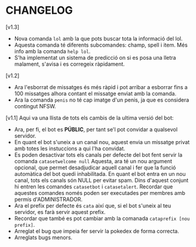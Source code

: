 # CHANGELOG

\[v1.3\]

- Nova comanda `lol` amb la que pots buscar tota la informació del lol.
- Aquesta comanda té diferents subcomandes: champ, spell i item. Més info amb la comanda `help lol`.
- S'ha implementat un sistema de predicció on si es posa una lletra malament, s'avisa i es corregeix ràpidament.

\[v1.2\]

- Ara l'esborrat de missatges és més ràpid i pot arribar a esborrar fins a 100 missatges alhora contant el missatge enviat amb la comanda.
- Ara la comanda `penis` no té cap imatge d'un penis, ja que es considera contingut NFSW.

\[v1.1\]
Aqui va una llista de tots els cambis de la ultima versió del bot:

- Ara, per fi, el bot es **PÚBLIC**, per tant se'l pot convidar a qualsevol servidor.
- En quant el bot s'uneix a un canal nou, aquest envia un missatge privat amb totes les instuccions a qui l'ha convidat.
- Es poden desactivar tots els canals per defecte del bot fent servir la comanda `catasetwelcome null`
    Aquesta, ara té un nou argument opcional, que permet desadjudicar aquell canal i fer que la funció automàtica del bot quedi inhabilitada.
    En quant el bot entra en un nou canal, tots els canals són NULL per evitar spam.
    Dins d'aquest conjunt hi entren les comandes `catasetbot` i `catasetalert`.
    Recordar que aquestes comandes només poden ser executades per membres amb permís d'ADMINISTRADOR.
- Ara el prefix per defecte és `cata` així que, si el bot s'uneix al teu servidor, es farà servir aquest prefix.
- Recordar que també es pot cambiar amb la comanada `cataprefix [nou prefix]`.
- Arreglat el bug que impeia fer servir la pokedex de forma correcta.
- Arreglats bugs menors.
